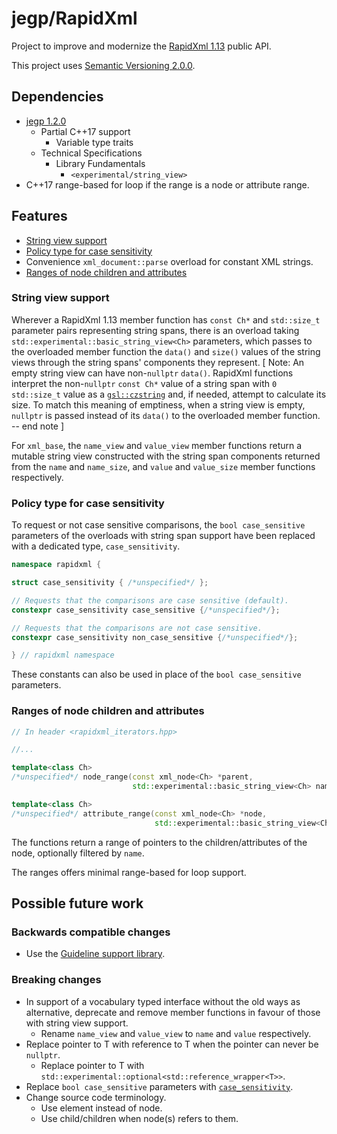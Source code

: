 # jegp/RapidXml

Project to improve and modernize the [RapidXml 1.13](http://rapidxml.sourceforge.net/) public API.

This project uses [Semantic Versioning 2.0.0](http://semver.org/).

## Dependencies

* [jegp 1.2.0](https://github.com/johelegp/jegp)
    - Partial C++17 support
        + Variable type traits
    - Technical Specifications
        + Library Fundamentals
            * `<experimental/string_view>`
* C++17 range-based for loop if the range is a node or attribute range.

## Features

* [String view support](#string-view-support)
* [Policy type for case sensitivity](#policy-type-for-case-sensitivity)
* Convenience `xml_document::parse` overload for constant XML strings.
* [Ranges of node children and attributes](#ranges-of-node-children-and-attributes)

### String view support

Wherever a RapidXml 1.13 member function has `const Ch*` and `std::size_t` parameter pairs representing string spans, there is an overload taking `std::experimental::basic_string_view<Ch>` parameters, which passes to the overloaded member function the `data()` and `size()` values of the string views through the string spans' components they represent. [ Note: An empty string view can have non-`nullptr` `data()`. RapidXml functions interpret the non-`nullptr` `const Ch*` value of a string span with `0` `std::size_t` value as a [`gsl::czstring`](http://isocpp.github.io/CppCoreGuidelines/CppCoreGuidelines#SS-views) and, if needed, attempt to calculate its size. To match this meaning of emptiness, when a string view is empty, `nullptr` is passed instead of its `data()` to the overloaded member function. -- end note ]

For `xml_base`, the `name_view` and `value_view` member functions return a mutable string view constructed with the string span components returned from the `name` and `name_size`, and `value` and `value_size` member functions respectively.

### Policy type for case sensitivity

To request or not case sensitive comparisons, the `bool case_sensitive` parameters of the overloads with string span support have been replaced with a dedicated type, `case_sensitivity`.

```C++
namespace rapidxml {

struct case_sensitivity { /*unspecified*/ };

// Requests that the comparisons are case sensitive (default).
constexpr case_sensitivity case_sensitive {/*unspecified*/};

// Requests that the comparisons are not case sensitive.
constexpr case_sensitivity non_case_sensitive {/*unspecified*/};

} // rapidxml namespace
```

These constants can also be used in place of the `bool case_sensitive` parameters.

### Ranges of node children and attributes

```C++
// In header <rapidxml_iterators.hpp>

//...

template<class Ch>
/*unspecified*/ node_range(const xml_node<Ch> *parent,
                           std::experimental::basic_string_view<Ch> name = {}) noexcept;

template<class Ch>
/*unspecified*/ attribute_range(const xml_node<Ch> *node,
                                std::experimental::basic_string_view<Ch> name = {}) noexcept;
```

The functions return a range of pointers to the children/attributes of the node, optionally filtered by `name`.

The ranges offers minimal range-based for loop support.

## Possible future work

### Backwards compatible changes

* Use the [Guideline support library](http://isocpp.github.io/CppCoreGuidelines/CppCoreGuidelines#S-gsl).

### Breaking changes

* In support of a vocabulary typed interface without the old ways as alternative, deprecate and remove member functions in favour of those with string view support.
    - Rename `name_view` and `value_view` to `name` and `value` respectively.
* Replace pointer to T with reference to T when the pointer can never be `nullptr`.
    - Replace pointer to T with `std::experimental::optional<std::reference_wrapper<T>>`.
* Replace `bool case_sensitive` parameters with [`case_sensitivity`](#policy-type-for-case-sensitivity).
* Change source code terminology.
    - Use element instead of node.
    - Use child/children when node(s) refers to them.
